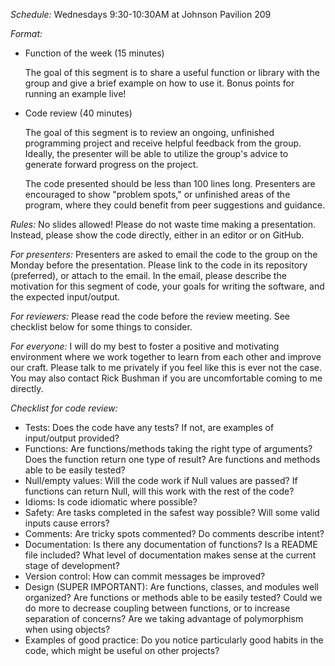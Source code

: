 *Schedule:* Wednesdays 9:30-10:30AM at Johnson Pavilion 209

*Format:*

* Function of the week (15 minutes)

  The goal of this segment is to share a useful function or library
  with the group and give a brief example on how to use it. Bonus
  points for running an example live!

* Code review (40 minutes)

  The goal of this segment is to review an ongoing, unfinished
  programming project and receive helpful feedback from the group.
  Ideally, the presenter will be able to utilize the group's advice to
  generate forward progress on the project.

  The code presented should be less than 100 lines long. Presenters
  are encouraged to show "problem spots," or unfinished areas of the
  program, where they could benefit from peer suggestions and
  guidance.

*Rules:* No slides allowed! Please do not waste time making a
 presentation. Instead, please show the code directly, either in an
 editor or on GitHub.

*For presenters:* Presenters are asked to email the code to the group
 on the Monday before the presentation.  Please link to the code in
 its repository (preferred), or attach to the email.  In the email,
 please describe the motivation for this segment of code, your goals
 for writing the software, and the expected input/output.

*For reviewers:* Please read the code before the review meeting. See
 checklist below for some things to consider.

*For everyone:* I will do my best to foster a positive and motivating
 environment where we work together to learn from each other and
 improve our craft. Please talk to me privately if you feel like this
 is ever not the case. You may also contact Rick Bushman if you are
 uncomfortable coming to me directly.

*Checklist for code review:*

* Tests: Does the code have any tests? If not, are examples of input/output provided?
* Functions: Are functions/methods taking the right type of arguments? Does the function return one type of result? Are functions and methods able to be easily tested?
* Null/empty values: Will the code work if Null values are passed? If functions can return Null, will this work with the rest of the code?
* Idioms: Is code idiomatic where possible?
* Safety: Are tasks completed in the safest way possible? Will some valid inputs cause errors?
* Comments: Are tricky spots commented? Do comments describe intent?
* Documentation: Is there any documentation of functions? Is a README file included? What level of documentation makes sense at the current stage of development?
* Version control: How can commit messages be improved?
* Design (SUPER IMPORTANT): Are functions, classes, and modules well organized? Are functions or methods able to be easily tested? Could we do more to decrease coupling between functions, or to increase separation of concerns? Are we taking advantage of polymorphism when using objects?
* Examples of good practice: Do you notice particularly good habits in the code, which might be useful on other projects?
